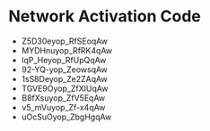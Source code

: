 # Network Activation Code
* Z5D30eyop_RfSEoqAw
* MYDHnuyop_RfRK4qAw
* lqP_Heyop_RfUpQqAw
* 92-YQ-yop_ZeowsqAw
* 1sS8Deyop_Ze2ZAqAw
* TGVE9Oyop_ZfXIUqAw
* B8fXsuyop_ZfV5EqAw
* v5_mVuyop_Zf-x4qAw
* uOcSuOyop_ZbgHgqAw